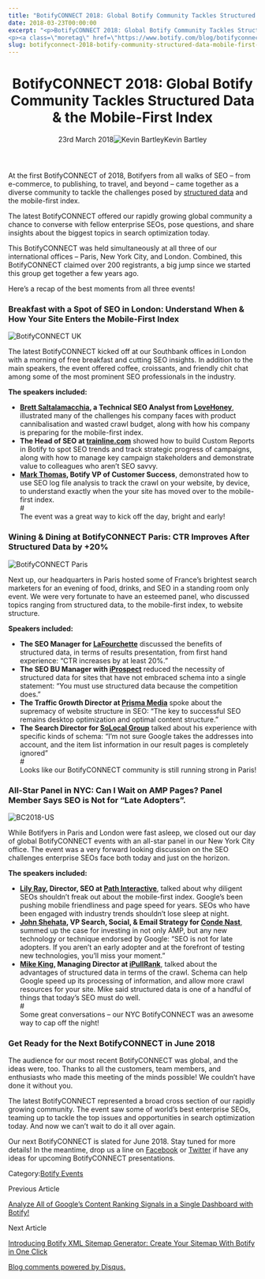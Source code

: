```yaml
---
title: "BotifyCONNECT 2018: Global Botify Community Tackles Structured Data &#038; The Mobile-First Index"
date: 2018-03-23T00:00:00
excerpt: "<p>BotifyCONNECT 2018: Global Botify Community Tackles Structured Data &amp; the Mobile-First Index 23rd March 2018Kevin Bartley At the first BotifyCONNECT of 2018, Botifyers from all walks of SEO &#8211; from e-commerce, to publishing, to travel, and beyond &#8211; came together as a diverse community to tackle the challenges posed by structured data and the mobile-first&hellip; </p>
<p><a class=\"moretag\" href=\"https://www.botify.com/blog/botifyconnect-2018-botify-community-structured-data-mobile-first-index\">Read the full article</a></p>"
slug: botifyconnect-2018-botify-community-structured-data-mobile-first-index
---
```


<header class="text-center">
<h1 class="font-internacional font-regular normal text-header-one leading-header-one text-typography-accent-2">BotifyCONNECT 2018: Global Botify Community Tackles Structured Data &amp; the Mobile-First Index</h1>
<div class="flex items-center justify-center my-3"><span class="mr-1 font-internacional font-regular normal text-base leading-none text-typography-primary-lighter">23rd March 2018</span><img decoding="async" alt="Kevin Bartley" class="rounded-full w-10 h-10" src="//images.ctfassets.net/tp56mevc46jo/3nx7dI37nG2AaSGesccy2i/7913c839ae02f3dc3cb08d2228652b33/kevin_bartley_faceshot.png"><span class="ml-1 font-internacional font-regular normal text-base leading-none text-typography-primary">Kevin Bartley</span></div>
</header>
<p><span class="font-roboto font-regular normal text-base leading-none Markdown__Container"></span></p>
<p>At the first BotifyCONNECT of 2018, Botifyers from all walks of SEO &#8211; from e-commerce, to publishing, to travel, and beyond &#8211; came together as a diverse community to tackle the challenges posed by <a href="https://www.botify.com/learn/guides/structured-data-basics-using-schema-org-to-help-search-engines-understand-your-content" data-internallinksmanager029f6b8e52c="3" title="structured data" target="_blank" rel="noopener">structured data</a> and the mobile-first index.</p>
<p>The latest BotifyCONNECT offered our rapidly growing global community a chance to converse with fellow enterprise SEOs, pose questions, and share insights about the biggest topics in search optimization today.</p>
<p>This BotifyCONNECT was held simultaneously at all three of our international offices &#8211; Paris, New York City, and London. Combined, this BotifyCONNECT claimed over 200 registrants, a big jump since we started this group get together a few years ago.</p>
<p>Here&#8217;s a recap of the best moments from all three events!</p>
<h3 id="breakfast-with-a-spot-of-seo-in-london-understand-when-how-your-site-enters-the-mobile-first-index">Breakfast with a Spot of SEO in London: Understand When &amp; How Your Site Enters the Mobile-First Index</h3>
<p><img decoding="async" alt="BotifyCONNECT UK" src="//images.ctfassets.net/x3pujrb0lw7o/34GRRFnXtSUOMqgiyMSyy8/1e84136d6ddfee81cf2e70b964a2c9fa/botify_connect_london_alt_3x__2_.png"></p>
<p>The latest BotifyCONNECT kicked off at our Southbank offices in London with a morning of free breakfast and cutting SEO insights. In addition to the main speakers, the event offered coffee, croissants, and friendly chit chat among some of the most prominent SEO professionals in the industry.</p>
<p><strong>The speakers included:</strong></p>
<ul>
<li><strong><a href="https://www.linkedin.com/in/brett-saltalamacchia-842222b3/">Brett Saltalamacchia</a>, a Technical SEO Analyst from <a href="https://www.lovehoney.co.uk/help/about/">LoveHoney</a></strong>, illustrated many of the challenges his company faces with product cannibalisation and wasted crawl budget, along with how his company is preparing for the mobile-first index.</li>
<li><strong>The Head of SEO at <a href="https://www.thetrainline.com/">trainline.com</a></strong> showed how to build Custom Reports in Botify to spot SEO trends and track strategic progress of campaigns, along with how to manage key campaign stakeholders and demonstrate value to colleagues who aren&#8217;t SEO savvy.</li>
<li><strong><a href="https://twitter.com/searchmath?lang=en">Mark Thomas</a>, Botify VP of Customer Success</strong>, demonstrated how to use SEO log file analysis to track the crawl on your website, by device, to understand exactly when the your site has moved over to the mobile-first index.<br />
#<br />
The event was a great way to kick off the day, bright and early!</li>
</ul>
<h3 id="wining-dining-at-botifyconnect-paris-ctr-improves-after-structured-data-by-20-">Wining &amp; Dining at BotifyCONNECT Paris: CTR Improves After Structured Data by +20%</h3>
<p><img decoding="async" alt="BotifyCONNECT Paris" src="//images.ctfassets.net/x3pujrb0lw7o/J75X5XTicUeqEYUyoWAEe/47c6c642d1b7352096fcfb944b6af52c/botify_connect_paris_alt_3x.png"></p>
<p>Next up, our headquarters in Paris hosted some of France&#8217;s brightest search marketers for an evening of food, drinks, and SEO in a standing room only event. We were very fortunate to have an esteemed panel, who discussed topics ranging from structured data, to the mobile-first index, to website structure.</p>
<p><strong>Speakers included:</strong></p>
<ul>
<li><strong>The SEO Manager for <a href="https://www.lafourchette.com/ville/paris/415144">LaFourchette</a></strong> discussed the benefits of structured data, in terms of results presentation, from first hand experience: &#8220;CTR increases by at least 20%.&#8221;</li>
<li><strong>The SEO BU Manager with <a href="https://www.iprospect.com/en/us/">iProspect</a></strong> reduced the necessity of structured data for sites that have not embraced schema into a single statement: &#8220;You must use structured data because the competition does.&#8221;</li>
<li><strong>The Traffic Growth Director at <a href="http://www.prismamedia.com/">Prisma Media</a></strong> spoke about the supremacy of website structure in SEO: &#8220;The key to successful SEO remains desktop optimization and optimal content structure.&#8221;</li>
<li><strong>The Search Director for <a href="https://www.solocalgroup.com/en/introduction">SoLocal Group</a></strong> talked about his experience with specific kinds of schema: &#8220;I&#8217;m not sure Google takes the addresses into account, and the item list information in our result pages is completely ignored&#8221;<br />
#<br />
Looks like our BotifyCONNECT community is still running strong in Paris!</li>
</ul>
<h3 id="all-star-panel-in-nyc-can-i-wait-on-amp-pages-panel-member-says-seo-is-not-for-late-adopters-">All-Star Panel in NYC: Can I Wait on AMP Pages? Panel Member Says SEO is Not for &#8220;Late Adopters&#8221;.</h3>
<p><img decoding="async" alt="BC2018-US" src="//images.ctfassets.net/x3pujrb0lw7o/2aw6exNCtu8QG0IEuE4oI4/53db6885dfa66e454d40ece989a7e239/BC2018-US.png"></p>
<p>While Botifyers in Paris and London were fast asleep, we closed out our day of global BotifyCONNECT events with an all-star panel in our New York City office. The event was a very forward looking discussion on the SEO challenges enterprise SEOs face both today and just on the horizon.</p>
<p><strong>The speakers included:</strong></p>
<ul>
<li><strong><a href="https://twitter.com/lilyraynyc?lang=en">Lily Ray</a>, Director, SEO at <a href="https://www.pathinteractive.com/">Path Interactive</a></strong>, talked about why diligent SEOs shouldn&#8217;t freak out about the mobile-first index. Google&#8217;s been pushing mobile friendliness and page speed for years. SEOs who have been engaged with industry trends shouldn&#8217;t lose sleep at night.</li>
<li><strong><a href="https://twitter.com/jshehata?lang=en">John Shehata</a>, VP Search, Social, &amp; Email Strategy for <a href="http://www.condenast.com/">Conde Nast</a></strong>, summed up the case for investing in not only AMP, but any new technology or technique endorsed by Google: &#8220;SEO is not for late adopters. If you aren&#8217;t an early adopter and at the forefront of testing new technologies, you&#8217;ll miss your moment.&#8221;</li>
<li><strong><a href="https://twitter.com/iPullRank">Mike King</a>, Managing Director at <a href="http://ipullrank.com/">iPullRank</a></strong>, talked about the advantages of structured data in terms of the crawl. Schema can help Google speed up its processing of information, and allow more crawl resources for your site. Mike said structured data is one of a handful of things that today&#8217;s SEO must do well.<br />
#<br />
Some great conversations &#8211; our NYC BotifyCONNECT was an awesome way to cap off the night!</li>
</ul>
<h3 id="get-ready-for-the-next-botifyconnect-in-june-2018">Get Ready for the Next BotifyCONNECT in June 2018</h3>
<p>The audience for our most recent BotifyCONNECT was global, and the ideas were, too. Thanks to all the customers, team members, and enthusiasts who made this meeting of the minds possible! We couldn&#8217;t have done it without you.</p>
<p>The latest BotifyCONNECT represented a broad cross section of our rapidly growing community. The event saw some of world&#8217;s best enterprise SEOs, teaming up to tackle the top issues and opportunities in search optimization today. And now we can&#8217;t wait to do it all over again.</p>
<p>Our next BotifyCONNECT is slated for June 2018. Stay tuned for more details! In the meantime, drop us a line on <a href="https://www.facebook.com/botify/">Facebook</a> or <a href="https://twitter.com/botify">Twitter</a> if have any ideas for upcoming BotifyCONNECT presentations.</p>
<div class="tags leading-big border-t border-b border-brand-quaternary-lighter mt-4"><span class="mr-1 font-roboto font-regular normal text-base leading-none">Category:</span><span><a class="uppercase text-typography-accent-1" href="/blog">Botify Events</a></span></div>
<footer class="flex justify-center my-5 mx-5">
<div class="mr-1 w-1/2 text-right">
<p><span class="font-internacional font-regular normal text-base leading-none text-typography-primary">Previous Article</span></p>
<p><a class="inline-block mt-2" href="/blog/analyze-all-of-google's-content-ranking-signals-in-a-single-dashboard-with-Botify"><span class="font-roboto font-regular normal text-base leading-none text-typography-accent-4">Analyze All of Google&#8217;s Content Ranking Signals in a Single Dashboard with Botify!</span></a></p>
</div>
<div class="ml-1 w-1/2">
<p><span class="font-internacional font-regular normal text-base leading-none text-typography-primary">Next Article</span></p>
<p><a class="inline-block mt-2" href="/blog/botify-xml-sitemap-generator-create-sitemap-in-one-click"><span class="font-roboto font-regular normal text-base leading-none text-typography-accent-4">Introducing Botify XML Sitemap Generator: Create Your Sitemap With Botify in One Click </span></a></p>
</div>
</footer>
<div shortname="botify" title="BotifyCONNECT 2018: Global Botify Community Tackles Structured Data &amp; the Mobile-First Index" url="https://www.botify.com/blog/botifyconnect-2018-botify-community-structured-data-mobile-first-index">
<div id="disqus_thread_old"></div>
<p><a class="dsq-brlink" href="http://disqus.com">Blog comments powered by <span class="logo-disqus">Disqus</span>.</a></p>
</div>

